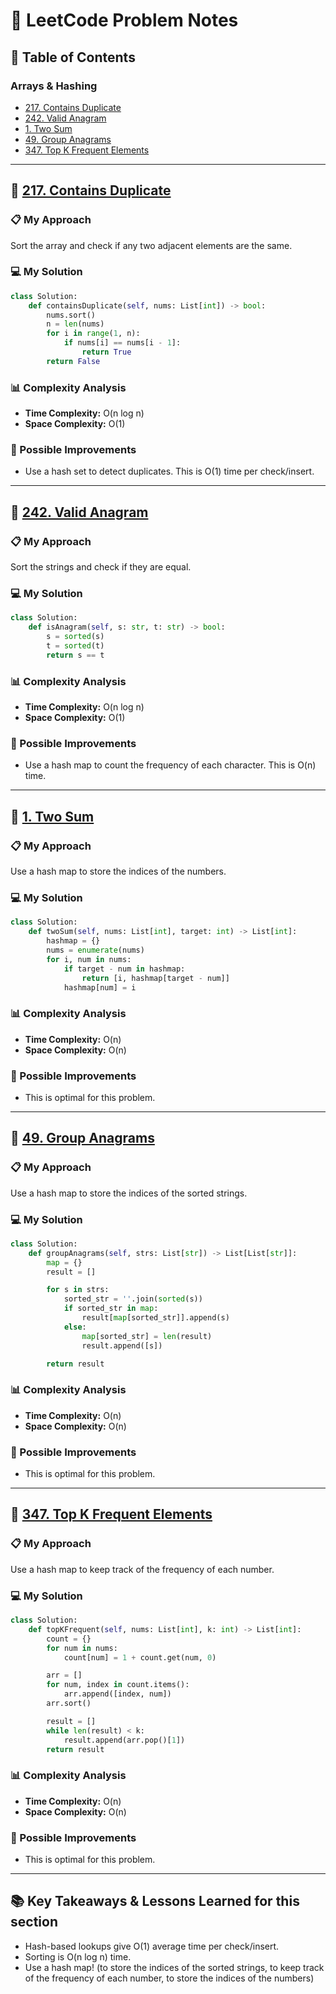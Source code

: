 # 📝 LeetCode Problem Notes

## 📑 Table of Contents

### Arrays & Hashing

- [217. Contains Duplicate](https://leetcode.com/problems/contains-duplicate)
- [242. Valid Anagram](https://leetcode.com/problems/valid-anagram)
- [1. Two Sum](https://leetcode.com/problems/two-sum)
- [49. Group Anagrams](https://leetcode.com/problems/group-anagrams)
- [347. Top K Frequent Elements](https://leetcode.com/problems/top-k-frequent-elements)

---

## 🧩 [217. Contains Duplicate](https://leetcode.com/problems/contains-duplicate)

### 📋 My Approach

Sort the array and check if any two adjacent elements are the same.

### 💻 My Solution

```python
class Solution:
    def containsDuplicate(self, nums: List[int]) -> bool:
        nums.sort()
        n = len(nums)
        for i in range(1, n):
            if nums[i] == nums[i - 1]:
                return True
        return False
```

### 📊 Complexity Analysis

- **Time Complexity:** O(n log n)
- **Space Complexity:** O(1)

### 🔄 Possible Improvements

- Use a hash set to detect duplicates. This is O(1) time per check/insert.

---

## 🧩 [242. Valid Anagram](https://leetcode.com/problems/valid-anagram)

### 📋 My Approach

Sort the strings and check if they are equal.

### 💻 My Solution

```python
class Solution:
    def isAnagram(self, s: str, t: str) -> bool:
        s = sorted(s)
        t = sorted(t)
        return s == t
```

### 📊 Complexity Analysis

- **Time Complexity:** O(n log n)
- **Space Complexity:** O(1)

### 🔄 Possible Improvements

- Use a hash map to count the frequency of each character. This is O(n) time.

---

## 🧩 [1. Two Sum](https://leetcode.com/problems/two-sum)

### 📋 My Approach

Use a hash map to store the indices of the numbers.

### 💻 My Solution

```python
class Solution:
    def twoSum(self, nums: List[int], target: int) -> List[int]:
        hashmap = {}
        nums = enumerate(nums)
        for i, num in nums:
            if target - num in hashmap:
                return [i, hashmap[target - num]]
            hashmap[num] = i
```

### 📊 Complexity Analysis

- **Time Complexity:** O(n)
- **Space Complexity:** O(n)

### 🔄 Possible Improvements

- This is optimal for this problem.

---

## 🧩 [49. Group Anagrams](https://leetcode.com/problems/group-anagrams)

### 📋 My Approach

Use a hash map to store the indices of the sorted strings.

### 💻 My Solution

```python
class Solution:
    def groupAnagrams(self, strs: List[str]) -> List[List[str]]:
        map = {}
        result = []

        for s in strs:
            sorted_str = ''.join(sorted(s))
            if sorted_str in map:
                result[map[sorted_str]].append(s)
            else:
                map[sorted_str] = len(result)
                result.append([s])

        return result
```

### 📊 Complexity Analysis

- **Time Complexity:** O(n)
- **Space Complexity:** O(n)

### 🔄 Possible Improvements

- This is optimal for this problem.

---

## 🧩 [347. Top K Frequent Elements](https://leetcode.com/problems/top-k-frequent-elements)

### 📋 My Approach

Use a hash map to keep track of the frequency of each number.

### 💻 My Solution

```python
class Solution:
    def topKFrequent(self, nums: List[int], k: int) -> List[int]:
        count = {}
        for num in nums:
            count[num] = 1 + count.get(num, 0)

        arr = []
        for num, index in count.items():
            arr.append([index, num])
        arr.sort()

        result = []
        while len(result) < k:
            result.append(arr.pop()[1])
        return result
```

### 📊 Complexity Analysis

- **Time Complexity:** O(n)
- **Space Complexity:** O(n)

### 🔄 Possible Improvements

- This is optimal for this problem.

---

## 📚 Key Takeaways & Lessons Learned for this section

- Hash-based lookups give O(1) average time per check/insert.
- Sorting is O(n log n) time.
- Use a hash map! (to store the indices of the sorted strings, to keep track of the frequency of each number, to store the indices of the numbers)
